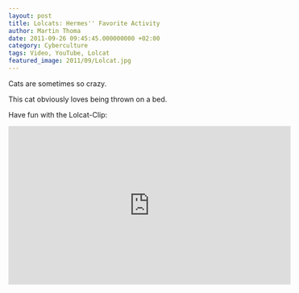 ```yaml
---
layout: post
title: Lolcats: Hermes'' Favorite Activity
author: Martin Thoma
date: 2011-09-26 09:45:45.000000000 +02:00
category: Cyberculture
tags: Video, YouTube, Lolcat
featured_image: 2011/09/Lolcat.jpg
---
```

Cats are sometimes so crazy.

This cat obviously loves being thrown on a bed.

Have fun with the Lolcat-Clip:

<iframe width="560" height="315" src="http://www.youtube.com/embed/kYSoy71ib7A?rel=0" frameborder="0" allowfullscreen></iframe>
